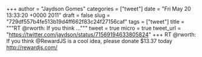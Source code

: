 
+++
author = "Jaydson Gomes"
categories = ["tweet"]
date = "Fri May 20 13:33:20 +0000 2011"
draft = false
slug = "729df557b4fe513b19d4ff662f83c24f27156caf"
tags = ["tweet"]
title = """RT @rworth: If you think ..."""
tweet = true
micro = true
tweet_url = "https://twitter.com/jaydson/status/71569194633805824"
+++
RT @rworth: If you think @RewardJS is a cool idea, please donate $13.37 today http://rewardjs.com/
